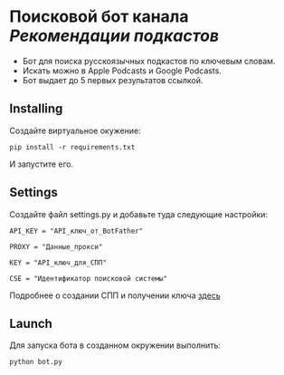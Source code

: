 Поисковой бот канала *Рекомендации подкастов*
========

- Бот для поиска русскоязычных подкастов по ключевым словам. 
- Искать можно в Apple Podcasts и Google Podcasts.
- Бот выдает до 5 первых результатов ссылкой. 

Installing
----------

Создайте виртуальное окужение:
```
pip install -r requirements.txt
```

И запустите его.

Settings
--------
Создайте файл settings.py и добавьте туда следующие настройки:
```
API_KEY = "API_ключ_от_BotFather"

PROXY = "Данные_прокси"

KEY = "API_ключ_для_СПП"

CSE = "Идентификатор поисковой системы"
```

Подробнее о создании СПП и получении ключа [здесь](https://developers.google.com/custom-search/v1/overview)

Launch
------
Для запуска бота в созданном окружении выполнить:
```
python bot.py
```
    
